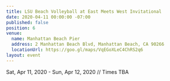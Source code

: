 ```yaml
---
title: LSU Beach Volleyball at East Meets West Invitational
date: 2020-04-11 00:00:00 -07:00
published: false
position: 6
venue:
  name: Manhattan Beach Pier
  address: 2 Manhattan Beach Blvd, Manhattan Beach, CA 90266
  locationUrl: https://goo.gl/maps/VqEGoXLeC4ChRS2q6
layout: event
---
```


Sat, Apr 11, 2020 - Sun, Apr 12, 2020 // Times TBA